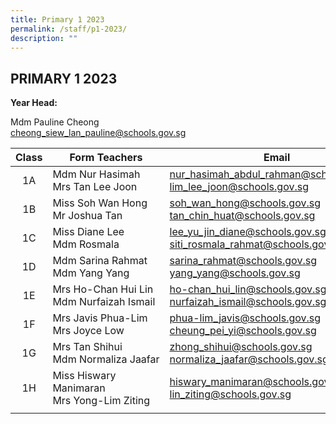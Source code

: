 ```yaml
---
title: Primary 1 2023
permalink: /staff/p1-2023/
description: ""
---
```

## PRIMARY 1 2023

**Year Head:**

Mdm Pauline Cheong  <br>
[cheong\_siew\_lan\_pauline@schools.gov.sg](mailto:cheong_siew_lan_pauline@schools.gov.sg)

| Class  | Form Teachers  | Email  |
|:-:|---|---|
| 1A  | Mdm Nur Hasimah<br>Mrs Tan Lee Joon  | [nur\_hasimah\_abdul\_rahman@schools.gov.sg](mailto:nur_hasimah_abdul_rahman@schools.gov.sg)   <br>[lim\_lee\_joon@schools.gov.sg](mailto:lim_lee_joon@schools.gov.sg)  |
| 1B  | Miss Soh Wan Hong<br>Mr Joshua Tan  | [soh\_wan\_hong@schools.gov.sg](mailto:soh_wan_hong@schools.gov.sg)  <br>[tan\_chin\_huat@schools.gov.sg](mailto:tan_chin_huat@schools.gov.sg)  |
| 1C  | Miss Diane Lee  <br>Mdm Rosmala  | [lee\_yu\_jin\_diane@schools.gov.sg](mailto:lee_yu_jin_diane@schools.gov.sg)  <br>[siti\_rosmala\_rahmat@schools.gov.sg](mailto:siti_rosmala_rahmat@schools.gov.sg)  |
| 1D  | Mdm Sarina Rahmat<br>Mdm Yang Yang  | [sarina\_rahmat@schools.gov.sg](mailto:sarina_rahmat@schools.gov.sg)  <br>[yang\_yang@schools.gov.sg](mailto:yang_yang@schools.gov.sg)  |
| 1E  | Mrs Ho-Chan Hui Lin<br>Mdm Nurfaizah Ismail  | [ho-chan\_hui\_lin@schools.gov.sg](mailto:ho-chan_hui_lin@schools.gov.sg)  <br>[nurfaizah\_ismail@schools.gov.sg](mailto:nurfaizah_ismail@schools.gov.sg)  |
| 1F  | Mrs Javis Phua-Lim<br>Mrs Joyce Low  | [phua-lim\_javis@schools.gov.sg](mailto:phua-lim_javis@schools.gov.sg)   <br>[cheung\_pei\_yi@schools.gov.sg](mailto:cheung_pei_yi@schools.gov.sg)  |
| 1G  | Mrs Tan Shihui<br>Mdm Normaliza Jaafar  | [zhong\_shihui@schools.gov.sg](mailto:zhong_shihui@schools.gov.sg)   <br>[normaliza\_jaafar@schools.gov.sg](mailto:normaliza_jaafar@schools.gov.sg)  |
| 1H  | Miss Hiswary Manimaran<br>Mrs Yong-Lim Ziting  | [hiswary\_manimaran@schools.gov.sg](mailto:hiswary_manimaran@schools.gov.sg)   <bR>[lin\_ziting@schools.gov.sg](mailto:lin_ziting@schools.gov.sg)  |
|   |   |   |
